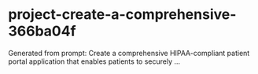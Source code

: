 # project-create-a-comprehensive-366ba04f
Generated from prompt: Create a comprehensive HIPAA-compliant patient portal application that enables patients to securely ...
